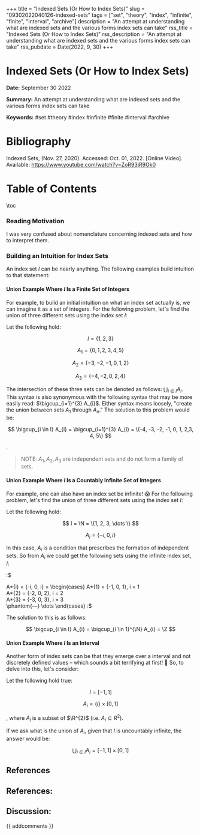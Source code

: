 +++
title = "Indexed Sets (Or How to Index Sets)"
slug = "09302022040126-indexed-sets"
tags = ["set", "theory", "index", "infinite", "finite", "interval", "archive"]
description = "An attempt at understanding what are indexed sets and the various forms index sets can take"
rss_title = "Indexed Sets (Or How to Index Sets)"
rss_description = "An attempt at understanding what are indexed sets and the various forms index sets can take"
rss_pubdate = Date(2022, 9, 30)
+++



Indexed Sets (Or How to Index Sets)
=========

**Date:** September 30 2022

**Summary:** An attempt at understanding what are indexed sets and the various forms index sets can take

**Keywords:** #set #theory #index #infinite #finite #interval  #archive

Bibliography
==========

Indexed Sets, (Nov. 27, 2020). Accessed: Oct. 01, 2022. [Online Video]. Available: https://www.youtube.com/watch?v=ZoR93jR9Ok0

Table of Contents
=========

\toc

### Reading Motivation

I was very confused about nomenclature concerning indexed sets and how to interpret them.

### Building an Intuition for Index Sets

An index set $I$ can be nearly anything. The following examples build intuition to that statement:

#### Union Example Where $I$ Is a Finite Set of Integers

For example, to build an initial intuition on what an index set actually is, we can imagine it as a set of integers. For the following problem, let's find the union of three different sets using the index set $I$: 

Let the following hold:

$$
I = \{1, 2, 3\}
$$

$$
A_{1} = \{0, 1, 2, 3, 4, 5\}
$$

$$
A_{2} = \{-3, -2, -1, 0, 1, 2\}
$$

$$
A_{3} = \{-4, -2, 0, 2, 4\}
$$

The intersection of these three sets can be denoted as follows: $\bigcup_{i \in I} A_{i}$. This syntax is also synonymous with the following syntax that may be more easily read: $\bigcup_{i=1}^{3} A_{i}$.  Either syntax means loosely, "create the union between sets $A_{1}$ through $A_{n}$." The solution to this problem would be:

$$
\bigcup_{i \in I} A_{i} = \bigcup_{i=1}^{3} A_{i} = \{-4, -3, -2, -1, 0, 1, 2,3, 4, 5\}
$$

.

> NOTE: $A_{1}, A_{2}, A_{3}$ are independent sets and do not form a family of sets.


#### Union Example Where $I$ Is a Countably Infinite Set of Integers

For example, one can also have an index set be infinite! :scream: For the following problem, let's find the union of three different sets using the index set $I$: 

Let the following hold:

$$
I = \N = \{1, 2, 3, \dots \}
$$

$$
A_{i} = \{-i, 0, i\}
$$

In this case, $A_{i}$ is a condition that prescribes the formation of independent sets.  So from $A_{i}$ we could get the following sets using the infinite index set, $I$:

:$

A*{i} = {-i, 0, i} =  \begin{cases} 	A*{1} = {-1, 0, 1}, i = 1 \
	A*{2} = {-2, 0, 2}, i = 2 \
	A*{3} = {-3, 0, 3}, i = 3 \
	\phantom{––} \dots \end{cases} :$

The solution to this is as follows:

$$
\bigcup_{i \in I} A_{i} = \bigcup_{i \in 1}^{\N} A_{i} = \Z
$$

#### Union Example Where $I$ Is an Interval

Another form of index sets can be that they emerge over a interval and not discretely defined values – which sounds a bit terrifying at first! 🤯 So, to delve into this, let's consider:

Let the following hold true:

$$
I = [-1, 1]
$$

$$
A_{i} = \{i\} \times [0, 1]
$$

, where $A_{i}$ is a subset of $\R^{2}$ (i.e. $A_{i} \subseteq R^{2}$).

If we ask what is the union of $A_{i}$, given that $I$ is uncountably infinite, the answer would be: 

$$
\bigcup_{i \in I} A_{i} = [-1, 1] \times [0, 1]
$$

## References

## References:
## Discussion: 

{{ addcomments }}
